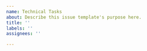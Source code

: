 ```yaml
---
name: Technical Tasks
about: Describe this issue template's purpose here.
title: ''
labels: ''
assignees: ''

---
```



